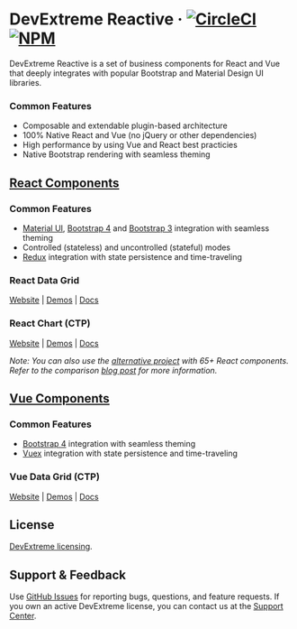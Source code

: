 # DevExtreme Reactive &middot; [![CircleCI](https://img.shields.io/circleci/project/github/DevExpress/devextreme-reactive/master.svg)](https://circleci.com/gh/DevExpress/devextreme-reactive) [![NPM](https://img.shields.io/npm/v/@devexpress/dx-core.svg)](https://www.npmjs.com/package/@devexpress/dx-core)

DevExtreme Reactive is a set of business components for React and Vue that deeply integrates with popular Bootstrap and Material Design UI libraries.

### Common Features

- Composable and extendable plugin-based architecture
- 100% Native React and Vue (no jQuery or other dependencies)
- High performance by using Vue and React best practicies
- Native Bootstrap rendering with seamless theming

## [React Components](https://devexpress.github.io/devextreme-reactive/react/)

### Common Features

- [Material UI](https://github.com/callemall/material-ui), [Bootstrap 4](http://reactstrap.github.io) and [Bootstrap 3](https://github.com/react-bootstrap/react-bootstrap) integration with seamless theming
- Controlled (stateless) and uncontrolled (stateful) modes
- [Redux](https://github.com/reactjs/redux/) integration with state persistence and time-traveling

### React Data Grid

[Website](https://devexpress.github.io/devextreme-reactive/react/grid/) | [Demos](https://devexpress.github.io/devextreme-reactive/react/grid/demos/) | [Docs](https://devexpress.github.io/devextreme-reactive/react/grid/docs/)

### React Chart (CTP)

[Website](https://devexpress.github.io/devextreme-reactive/react/chart/) | [Demos](https://devexpress.github.io/devextreme-reactive/react/chart/demos/) | [Docs](https://devexpress.github.io/devextreme-reactive/react/chart/docs/)

*Note: You can also use the [alternative project](https://github.com/DevExpress/devextreme-react) with 65+ React components. Refer to the comparison [blog post](https://community.devexpress.com/blogs/oliver/archive/2018/04/20/devextreme-new-react-wrappers-vs-native-react-components.aspx) for more information.*

## [Vue Components](https://devexpress.github.io/devextreme-reactive/vue/)

### Common Features

- [Bootstrap 4](http://getbootstrap.com) integration with seamless theming
- [Vuex](https://vuex.vuejs.org/en/) integration with state persistence and time-traveling

### Vue Data Grid (CTP)

[Website](https://devexpress.github.io/devextreme-reactive/vue/grid/)
|
[Demos](https://devexpress.github.io/devextreme-reactive/vue/grid/demos/)
|
[Docs](https://devexpress.github.io/devextreme-reactive/vue/grid/docs/)

## License

[DevExtreme licensing](https://js.devexpress.com/licensing/).

## Support & Feedback

Use [GitHub Issues](https://github.com/DevExpress/devextreme-reactive/issues) for reporting bugs, questions, and feature requests. If you own an active DevExtreme license, you can contact us at the [Support Center](https://www.devexpress.com/ask).
